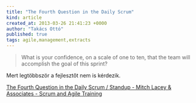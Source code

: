 ```yaml
---
title: "The Fourth Question in the Daily Scrum"
kind: article
created_at: 2013-03-26 21:41:23 +0000
author: "Takács Ottó"
published: true
tags: agile,management,extracts
---
```

> What is your confidence, on a scale of one to ten, that the team will accomplish the goal of this sprint?

Mert legtöbbször a fejlesztőt nem is kérdezik.

[The Fourth Question in the Daily Scrum / Standup - Mitch Lacey & Associates - Scrum and Agile Training](http://www.mitchlacey.com/blog/the-fourth-question-in-the-daily-scrum-standup)

<div class='old-comments'></div>